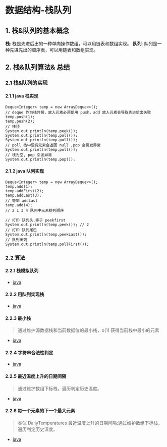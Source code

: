 # 数据结构-栈队列
## 1. 栈&队列的基本概念

**栈**: 栈是先进后出的一种单向操作数组，可以用链表和数组实现。
**队列**: 队列是一种先进先出的顺序表，可以用链表和数组实现。

## 2. 栈&队列算法& 总结

### 2.1 栈&队列的实现
#### 2.1.1 java 栈实现
```
Deque<Integer> temp = new ArrayDeque<>();
// deque 作为栈时候，放入元素必须使用 push，add 放入元素会导致先进后出失败
temp.push(1);
temp.push(2);
// 栈顶
System.out.println(temp.peek());
System.out.println(temp.poll());
System.out.println(temp.poll());
// poll 栈中没有元素会返回 null ,pop 会引发异常
System.out.println(temp.poll());
// 栈为空, pop 引发异常
System.out.println(temp.pop());
```
#### 2.1.2 java 队列实现
```
Deque<Integer> temp = new ArrayDeque<>();
temp.add(1);
temp.addFirst(2);
temp.addLast(3);
// 等同 addLast
temp.add(4);
// 2 1 3 4 队列中元素排列顺序

// 打印 队列头,等于 peekfirst
System.out.println(temp.peek()); // 2
// 打印 队列尾巴
System.out.println(temp.peekLast());
// 队列出列
System.out.println(temp.pollFirst());
```

### 2.2 算法
#### 2.2.1 栈模拟队列
- [java](https://github.com/Whojohn/learn/blob/master/algorithm/src/main/java/%E6%95%B0%E6%8D%AE%E7%BB%93%E6%9E%84/%E6%A0%88%E9%98%9F%E5%88%97/ImplementQueueUsingStacks.java)

#### 2.2.2 用队列实现栈
- [java](https://github.com/Whojohn/learn/blob/master/algorithm/src/main/java/%E6%95%B0%E6%8D%AE%E7%BB%93%E6%9E%84/%E6%A0%88%E9%98%9F%E5%88%97/ImplementStackUsingQueues.java)

#### 2.2.3 最小栈
> 通过维护源数据栈和当前数据位的最小栈，o(1) 获得当前栈中最小的元素

- [java](https://github.com/Whojohn/learn/blob/master/algorithm/src/main/java/%E6%95%B0%E6%8D%AE%E7%BB%93%E6%9E%84/%E6%A0%88%E9%98%9F%E5%88%97/MinStack.java)

#### 2.2.4  字符串合法性判定

- [java](https://github.com/Whojohn/learn/blob/master/algorithm/src/main/java/%E6%95%B0%E6%8D%AE%E7%BB%93%E6%9E%84/%E6%A0%88%E9%98%9F%E5%88%97/ValidParentheses.java)

#### 2.2.5 最近温度上升的日期间隔
> 通过维护数组下标栈，遍历判定历史温度。

- [java](https://github.com/Whojohn/learn/blob/master/algorithm/src/main/java/%E6%95%B0%E6%8D%AE%E7%BB%93%E6%9E%84/%E6%A0%88%E9%98%9F%E5%88%97/DailyTemperatures.java)

#### 2.2.6 每一个元素的下一个最大元素
> 类似 DailyTemperatures 最近温度上升的日期间隔;通过维护数组下标栈，遍历判定历史温度。

- [java](https://github.com/Whojohn/learn/blob/master/algorithm/src/main/java/%E6%95%B0%E6%8D%AE%E7%BB%93%E6%9E%84/%E6%A0%88%E9%98%9F%E5%88%97/NextGreaterElementIi.java)
